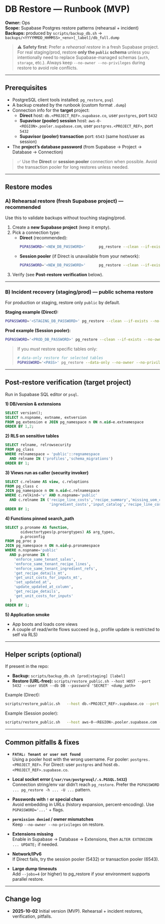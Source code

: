 # DB Restore — Runbook (MVP)

**Owner:** Ops  
**Scope:** Supabase Postgres restore patterns (rehearsal + incident)  
**Backups:** produced by `scripts/backup_db.sh` → `backups/<YYYYMMDD_HHMMSS>_<env>[_label]/db_full.dump`

> ⚠️ **Safety first**: Prefer a *rehearsal restore* in a fresh Supabase project. For real staging/prod, restore **only the `public` schema** unless you intentionally need to replace Supabase-managed schemas (`auth`, `storage`, etc.). Always keep `--no-owner --no-privileges` during restore to avoid role conflicts.

---

## Prerequisites

- PostgreSQL client tools installed: `pg_restore`, `psql`
- A backup created by the runbook (custom format `.dump`)
- Connection info for the **target** project:
  - **Direct** host: `db.<PROJECT_REF>.supabase.co`, user `postgres`, port `5432`
  - **Supavisor (pooler) session** host: `aws-0-<REGION>.pooler.supabase.com`, user `postgres.<PROJECT_REF>`, port `5432`
  - **Supavisor (pooler) transaction** port: `6543` (same host/user as session)
- The **project’s database password** (from Supabase → Project → Database → Connection)

> ✅ Use the **Direct** or **session pooler** connection when possible. Avoid the transaction pooler for long restores unless needed.

---

## Restore modes

### A) Rehearsal restore (fresh Supabase project) — **recommended**
Use this to validate backups without touching staging/prod.

1. Create a **new Supabase project** (keep it empty).  
2. Pick a connection type:
   - **Direct** (recommended):
     ```bash
     PGPASSWORD='<NEW_DB_PASSWORD>'      pg_restore --clean --if-exists --no-owner --no-privileges        -n public        -h db.<NEW_PROJECT_REF>.supabase.co -p 5432        -U postgres -d postgres        backups/<ts>_staging_*/db_full.dump
     ```
   - **Session pooler** (if Direct is unavailable from your network):
     ```bash
     PGPASSWORD='<NEW_DB_PASSWORD>'      pg_restore --clean --if-exists --no-owner --no-privileges        -n public        -h aws-0-<REGION>.pooler.supabase.com -p 5432        -U postgres.<NEW_PROJECT_REF> -d postgres        backups/<ts>_staging_*/db_full.dump
     ```
3. Verify (see **Post-restore verification** below).

---

### B) Incident recovery (staging/prod) — **public schema restore**
For production or staging, restore only `public` by default.

**Staging example (Direct):**
```bash
PGPASSWORD='<STAGING_DB_PASSWORD>' pg_restore --clean --if-exists --no-owner --no-privileges   -n public   -h db.<STAGING_PROJECT_REF>.supabase.co -p 5432   -U postgres -d postgres   backups/<ts>_staging_*/db_full.dump
```

**Prod example (Session pooler):**
```bash
PGPASSWORD='<PROD_DB_PASSWORD>' pg_restore --clean --if-exists --no-owner --no-privileges   -n public   -h aws-0-<REGION>.pooler.supabase.com -p 5432   -U postgres.<PROD_PROJECT_REF> -d postgres   backups/<ts>_prod_*/db_full.dump
```

> If you *must* restore specific tables only:
> ```bash
> # data-only restore for selected tables
> PGPASSWORD='<PASS>' pg_restore --data-only --no-owner --no-privileges >   -t public.table_a -t public.table_b >   -h db.<PROJECT_REF>.supabase.co -p 5432 -U postgres -d postgres >   backups/<ts>_*/db_full.dump
> ```

---

## Post-restore verification (target project)

Run in Supabase SQL editor or `psql`.

**1) DB/version & extensions**
```sql
SELECT version();
SELECT n.nspname, extname, extversion
FROM pg_extension e JOIN pg_namespace n ON n.oid=e.extnamespace
ORDER BY 1,2;
```

**2) RLS on sensitive tables**
```sql
SELECT relname, relrowsecurity
FROM pg_class
WHERE relnamespace = 'public'::regnamespace
  AND relname IN ('profiles','schema_migrations')
ORDER BY 1;
```

**3) Views run as caller (security invoker)**
```sql
SELECT c.relname AS view, c.reloptions
FROM pg_class c
JOIN pg_namespace n ON n.oid=c.relnamespace
WHERE c.relkind='v' AND n.nspname='public'
  AND c.relname IN ('recipe_line_costs','recipe_summary','missing_uom_conversions',
                    'ingredient_costs','input_catalog','recipe_line_costs_base','prep_costs')
ORDER BY 1;
```

**4) Functions pinned search_path**
```sql
SELECT p.proname AS function,
       oidvectortypes(p.proargtypes) AS arg_types,
       p.proconfig
FROM pg_proc p
JOIN pg_namespace n ON n.oid=p.pronamespace
WHERE n.nspname='public'
  AND p.proname IN (
    'enforce_same_tenant_sales',
    'enforce_same_tenant_recipe_lines',
    'enforce_same_tenant_ingredient_refs',
    'get_recipe_details_mt',
    'get_unit_costs_for_inputs_mt',
    'set_updated_at',
    'update_updated_at_column',
    'get_recipe_details',
    'get_unit_costs_for_inputs'
  )
ORDER BY 1;
```

**5) Application smoke**
- App boots and loads core views
- A couple of read/write flows succeed (e.g., profile update is restricted to self via RLS)

---

## Helper scripts (optional)

If present in the repo:

- **Backup:** `scripts/backup_db.sh [prod|staging] [label]`  
- **Restore (URL-free):** `scripts/restore_public.sh --host HOST --port 5432 --user USER --db DB --password 'SECRET' <dump_path>`

Example (Direct):
```bash
scripts/restore_public.sh   --host db.<PROJECT_REF>.supabase.co --port 5432   --user postgres --db postgres --password '<PASS>'   backups/<ts>_staging_*/db_full.dump
```

Example (Session pooler):
```bash
scripts/restore_public.sh   --host aws-0-<REGION>.pooler.supabase.com --port 5432   --user postgres.<PROJECT_REF> --db postgres --password '<PASS>'   backups/<ts>_staging_*/db_full.dump
```

---

## Common pitfalls & fixes

- **`FATAL: Tenant or user not found`**  
  Using a pooler host with the wrong username. For pooler: `postgres.<PROJECT_REF>`. For Direct: user `postgres` and host `db.<PROJECT_REF>.supabase.co`.

- **Local socket error (`/var/run/postgresql/.s.PGSQL.5432`)**  
  Connection string/env var didn’t reach `pg_restore`. Prefer the `PGPASSWORD ... pg_restore -h ... -U ...` pattern.

- **Passwords with `!` or special chars**  
  Avoid embedding in URLs (history expansion, percent-encoding). Use `PGPASSWORD='...'` + flags.

- **`permission denied` / owner mismatches**  
  Keep `--no-owner --no-privileges` on restore.

- **Extensions missing**  
  Enable in Supabase → Database → Extensions, then `ALTER EXTENSION ... UPDATE;` if needed.

- **Network/IPv6**  
  If Direct fails, try the session pooler (5432) or transaction pooler (6543).

- **Large dump timeouts**  
  Add `--jobs=4` (or higher) to pg_restore if your environment supports parallel restore.

---

## Change log

- **2025-10-02** Initial version (MVP). Rehearsal + incident restores, verification, pitfalls.
